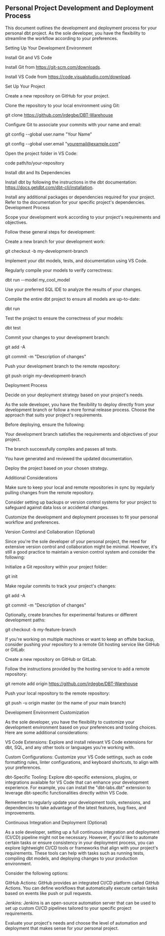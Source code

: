 
## Personal Project Development and Deployment Process

This document outlines the development and deployment process for your personal dbt project. As the sole developer, you have the flexibility to streamline the workflow according to your preferences.

Setting Up Your Development Environment

Install Git and VS Code

Install Git from https://git-scm.com/downloads.

Install VS Code from https://code.visualstudio.com/download.

Set Up Your Project

Create a new repository on GitHub for your project.

Clone the repository to your local environment using Git:

git clone https://github.com/jrdegbe/DBT-Warehouse

Configure Git to associate your commits with your name and email:

git config --global user.name "Your Name"

git config --global user.email "youremail@example.com"

Open the project folder in VS Code:

code path/to/your-repository

Install dbt and Its Dependencies

Install dbt by following the instructions in the dbt documentation: https://docs.getdbt.com/dbt-cli/installation.

Install any additional packages or dependencies required for your project. Refer to the documentation for your specific project's dependencies.
Development Process

Scope your development work according to your project's requirements and objectives.

Follow these general steps for development:

Create a new branch for your development work:

git checkout -b my-development-branch

Implement your dbt models, tests, and documentation using VS Code.

Regularly compile your models to verify correctness:

dbt run --model my_cool_model

Use your preferred SQL IDE to analyze the results of your changes.

Compile the entire dbt project to ensure all models are up-to-date:


dbt run

Test the project to ensure the correctness of your models:

dbt test

Commit your changes to your development branch:

git add -A

git commit -m "Description of changes"

Push your development branch to the remote repository:

git push origin my-development-branch

Deployment Process

Decide on your deployment strategy based on your project's needs.

As the sole developer, you have the flexibility to deploy directly from your development branch or follow a more formal release process. Choose the approach that suits your project's requirements.

Before deploying, ensure the following:

Your development branch satisfies the requirements and objectives of your project.

The branch successfully compiles and passes all tests.

You have generated and reviewed the updated documentation.

Deploy the project based on your chosen strategy.

Additional Considerations

Make sure to keep your local and remote repositories in sync by regularly pulling changes from the remote repository.

Consider setting up backups or version control systems for your project to safeguard against data loss or accidental changes.

Customize the development and deployment processes to fit your personal workflow and preferences.


Version Control and Collaboration (Optional)

Since you're the sole developer of your personal project, the need for extensive version control and collaboration might be minimal. However, it's still a good practice to maintain a version control system and consider the following:

Initialize a Git repository within your project folder:

git init

Make regular commits to track your project's changes:

git add -A

git commit -m "Description of changes"

Optionally, create branches for experimental features or different development paths:

git checkout -b my-feature-branch

If you're working on multiple machines or want to keep an offsite backup, consider pushing your repository to a remote Git hosting service like GitHub or GitLab:

Create a new repository on GitHub or GitLab.

Follow the instructions provided by the hosting service to add a remote repository:

git remote add origin <https://github.com/jrdegbe/DBT-Warehouse>

Push your local repository to the remote repository:

git push -u origin master (or the name of your main branch)


Development Environment Customization

As the sole developer, you have the flexibility to customize your development environment based on your preferences and tooling choices. Here are some additional considerations:

VS Code Extensions: Explore and install relevant VS Code extensions for dbt, SQL, and any other tools or languages you're working with.

Custom Configurations: Customize your VS Code settings, such as code formatting rules, linter configurations, and keyboard shortcuts, to align with your preferences.

dbt-Specific Tooling: Explore dbt-specific extensions, plugins, or integrations available for VS Code that can enhance your development experience. For example, you can install the "dbt-labs.dbt" extension to leverage dbt-specific functionalities directly within VS Code.

Remember to regularly update your development tools, extensions, and dependencies to take advantage of the latest features, bug fixes, and improvements.

Continuous Integration and Deployment (Optional)

As a sole developer, setting up a full continuous integration and deployment (CI/CD) pipeline might not be necessary. However, if you'd like to automate certain tasks or ensure consistency in your deployment process, you can explore lightweight CI/CD tools or frameworks that align with your project's requirements. These tools can help with tasks such as running tests, compiling dbt models, and deploying changes to your production environment.

Consider the following options:

GitHub Actions: GitHub provides an integrated CI/CD platform called GitHub Actions. You can define workflows that automatically execute certain tasks based on events like push or pull requests.

Jenkins: Jenkins is an open-source automation server that can be used to set up custom CI/CD pipelines tailored to your specific project requirements.

Evaluate your project's needs and choose the level of automation and deployment that makes sense for your personal project.